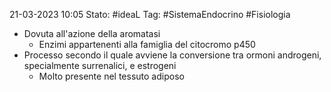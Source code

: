 21-03-2023 10:05
Stato: #ideaL 
Tag: #SistemaEndocrino #Fisiologia 

- Dovuta all'azione della aromatasi
	- Enzimi appartenenti alla famiglia del citocromo p450
- Processo secondo il quale avviene la conversione tra ormoni androgeni, specialmente surrenalici, e estrogeni
	- Molto presente nel tessuto adiposo